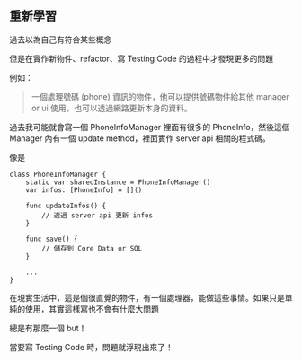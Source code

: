 ## 重新學習

過去以為自己有符合某些概念

但是在實作新物件、refactor、寫 Testing Code 的過程中才發現更多的問題

例如：

> 一個處理號碼 (phone) 資訊的物件，他可以提供號碼物件給其他 manager or ui 使用，也可以透過網路更新本身的資料。

過去我可能就會寫一個 PhoneInfoManager 裡面有很多的 PhoneInfo，然後這個 Manager 內有一個 update method，裡面實作 server api 相關的程式碼。

像是

```
class PhoneInfoManager {
    static var sharedInstance = PhoneInfoManager()
    var infos: [PhoneInfo] = []()
    
    func updateInfos() {
        // 透過 server api 更新 infos
    }

    func save() {
        // 儲存到 Core Data or SQL
    }

    ...
}

```

在現實生活中，這是個很直覺的物件，有一個處理器，能做這些事情。如果只是單純的使用，其實這樣寫也不會有什麼大問題

總是有那麼一個 but！

當要寫 Testing Code 時，問題就浮現出來了！

